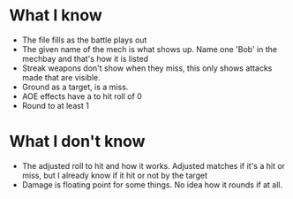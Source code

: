 # What I know

- The file fills as the battle plays out
- The given name of the mech is what shows up. Name one 'Bob' in the mechbay and that's how it is listed
- Streak weapons don't show when they miss, this only shows attacks made that are visible.
- Ground as a target, is a miss.
- AOE effects have a to hit roll of 0
- Round to at least 1

# What I don't know

- The adjusted roll to hit and how it works. Adjusted matches if it's a hit or miss, but I already know if it hit or not by the target
- Damage is floating point for some things. No idea how it rounds if at all.
